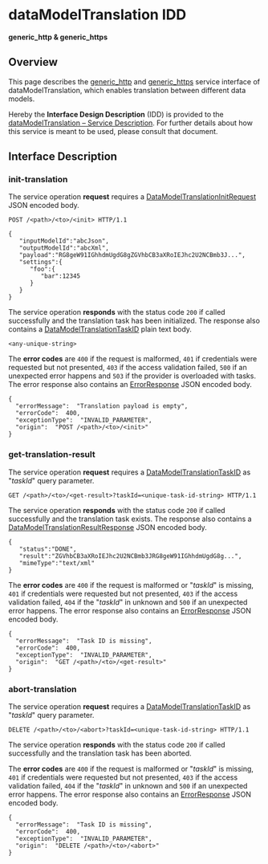 # dataModelTranslation IDD
**generic_http & generic_https**

## Overview

This page describes the [generic_http](../communication-profiles/generic-http-template.md) and [generic_https](../communication-profiles/generic-https-template.md) service interface of dataModelTranslation, which enables translation between different data models.

Hereby the **Interface Design Description** (IDD) is provided to the [dataModelTranslation – Service Description](../../assets/sd/5_1_0/dataModelTranslation_sd.pdf). For further details about how this service is meant to be used, please consult that document.

## Interface Description

### init-translation

The service operation **request** requires a [DataModelTranslationInitRequest](../data-models/data-model-translation-init-request.md) JSON encoded body.

```
POST /<path>/<to>/<init> HTTP/1.1

{
   "inputModelId":"abcJson",
   "outputModelId":"abcXml",
   "payload":"RG8geW91IGhhdmUgdG8gZGVhbCB3aXRoIEJhc2U2NCBmb3J...",
   "settings":{
      "foo":{
         "bar":12345
      }
   }
}
```

The service operation **responds** with the status code `200` if called successfully and the translation task has been initialized. The response also contains a
[DataModelTranslationTaskID](../primitives.md#datamodeltranslationtaskid) plain text body.

```
<any-unique-string>
```

The **error codes** are `400` if the request is malformed, `401` if credentials were requested but not presented, `403` if the access validation failed,
`500` if an unexpected error happens and `503` if the provider is overloaded with tasks. The error response also contains an
[ErrorResponse](../data-models/error-response.md) JSON encoded body.

```
{
  "errorMessage":  "Translation payload is empty",
  "errorCode":  400,
  "exceptionType":  "INVALID_PARAMETER",
  "origin":  "POST /<path>/<to>/<init>"
}
```

### get-translation-result

The service operation **request** requires a [DataModelTranslationTaskID](../primitives.md#datamodeltranslationtaskid) as "_taskId_" query parameter.

```
GET /<path>/<to>/<get-result>?taskId=<unique-task-id-string> HTTP/1.1
```

The service operation **responds** with the status code `200` if called successfully and the translation task exists. The response also contains a
[DataModelTranslationResultResponse](../data-models/data-translation-result-response.md) JSON encoded body.

```
{
   "status":"DONE",
   "result":"ZGVhbCB3aXRoIEJhc2U2NCBmb3JRG8geW91IGhhdmUgdG8g...",
   "mimeType":"text/xml"
}
```

The **error codes** are `400` if the request is malformed or "_taskId_" is missing, `401` if credentials were requested but not presented, `403` if the access validation failed, `404` if the "_taskId_" in unknown and `500` if an unexpected error happens. The error response also contains an
[ErrorResponse](../data-models/error-response.md) JSON encoded body.

```
{
  "errorMessage":  "Task ID is missing",
  "errorCode":  400,
  "exceptionType":  "INVALID_PARAMETER",
  "origin":  "GET /<path>/<to>/<get-result>"
}
```

### abort-translation

The service operation **request** requires a [DataModelTranslationTaskID](../primitives.md#datamodeltranslationtaskid) as "_taskId_" query parameter.

```
DELETE /<path>/<to>/<abort>?taskId=<unique-task-id-string> HTTP/1.1
```

The service operation **responds** with the status code `200` if called successfully and the translation task has been aborted.

The **error codes** are `400` if the request is malformed or "_taskId_" is missing, `401` if credentials were requested but not presented, `403` if the access validation failed, `404` if the "_taskId_" in unknown and `500` if an unexpected error happens. The error response also contains an
[ErrorResponse](../data-models/error-response.md) JSON encoded body.

```
{
  "errorMessage":  "Task ID is missing",
  "errorCode":  400,
  "exceptionType":  "INVALID_PARAMETER",
  "origin":  "DELETE /<path>/<to>/<abort>"
}
```
